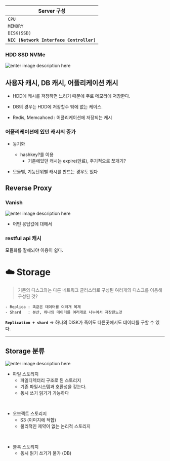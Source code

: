 
| Server 구성 |
|---|
|`CPU`|
|`MEMORY`|
|`DISK(SSD)`|
|**`NIC (Network Interface Controller)`**|



### HDD SSD NVMe
![enter image description here](https://yoloprogramming.com/image.axd?picture=/article_images/m2_pcie_upgrade/hdd_compare.png)

## 사용자 캐시, DB 캐시, 어플리케이션 캐시

- HDD에 캐시를 저장하면 느리기 때문에 주로 메모리에 저장한다.

- DB의 경우는 HDD에 저장할수 밖에 없는 케이스.

- Redis, Memcahced : 어플리케이션에 저장되는 캐시

### 어플리케이션에 있던 캐시의 증가
- 동기화
	- hashkey?를 이용
		- 기존에있던 캐시는 expire(만료), 주기적으로 쪼개기?


- 모듈별, 기능단위별 캐시를 만드는 경우도 있다

## Reverse Proxy

### Vanish
![enter image description here](https://blog.lael.be/wp-content/uploads/2015/10/varnish-apache-gootum.png)

- 어떤 응답값에 대해서

### restful api 캐시
모듈화를 잘해놔야 이용이 쉽다.



# ☁️ Storage
> 기존의 디스크와는 다른 네트워크 클러스터로 구성된 여러개의 디스크를 이용해 구성된 것?

	- Replica : 똑같은 데이터를 여러개 복제
	- Shard   : 분산, 하나의 데이터를 여러개로 나누어서 저장한느것

**`Replication + shard`** => 하나의 DISK가 죽어도 다른곳에서도 데이터를 구할 수 있다.

---

## Storage 분류

![enter image description here](https://cdn-images-1.medium.com/max/800/1*wbpNIDluXRa6aV26tpbwbQ.gif)

- 파일 스토리지
 	- 파일디렉터리 구조로 된 스토리지
	- 기존 파일시스템과 호환성을 갖는다.
	- 동시 쓰기 읽기가 가능하다

<br>

- 오브젝트 스토리지
	- S3 (이미지에 적합)
	- 물리적인 제약이 없는 논리적 스토리지

<br>

- 블록 스토리지
	- 동시 읽기 쓰기가 불가 (DB)



<!-- #### 🔗  LINKS
[Vanish로 웹성능 향상시키기](https://www.slideshare.net/deview/hello-world-varnish)
[Memcahced, Redis](https://brownbears.tistory.com/43) -->
